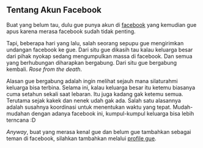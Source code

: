 ## Tentang Akun Facebook

Buat yang belum tau, dulu gue punya akun di [facebook](http://facebook.com) yang kemudian gue apus karena merasa facebook sudah tidak penting.

Tapi, beberapa hari yang lalu, salah seorang sepupu gue mengirimkan undangan facebook ke gue. Dari situ gue dikasih tau kalau keluarga besar dari pihak nyokap sedang mengumpulkan massa di facebook. Dan semua yang berhubungan diharapkan bergabung. Dari situ gue bergabung kembali. _Rose from the death_.

Alasan gue bergabung adalah ingin melihat sejauh mana silaturahmi keluarga bisa terbina. Selama ini, kalau keluarga besar itu ketemu biasanya cuma setahun sekali saat lebaran. Itu juga kadang gak ketemu semua. Terutama sejak kakek dan nenek udah gak ada. Salah satu alasannya adalah susahnya koordinasi untuk menentukan waktu yang tepat. Mudah-mudahan dengan adanya facebook ini, kumpul-kumpul keluarga bisa lebih terncana :D

_Anyway_, buat yang merasa kenal gue dan belum gue tambahkan sebagai teman di facebook, silahkan tambahkan melalui [profile gue](http://www.facebook.com/profile.php?id=1659500634).

<!-- {"time": "2009-01-06 12:00:01", "title": "Tentang Akun Facebook"} -->
